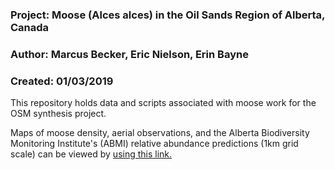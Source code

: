 ### Project: Moose (**Alces alces**) in the Oil Sands Region of Alberta, Canada
### Author: Marcus Becker, Eric Nielson, Erin Bayne
### Created: 01/03/2019

This repository holds data and scripts associated with moose work for the OSM synthesis project. 

Maps of moose density, aerial observations, and the Alberta Biodiversity Monitoring Institute's (ABMI) relative abundance predictions (1km grid scale) can be viewed by [using this link.](https://mabecker89.github.io/ABMI-Moose/sightings_predictions_v1)  


